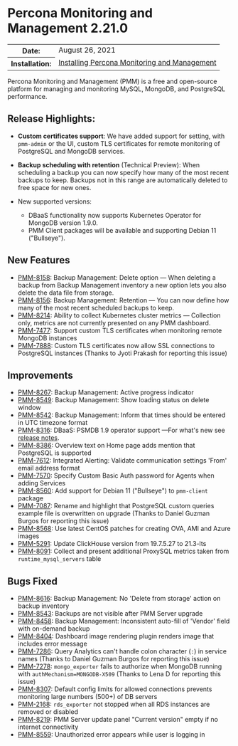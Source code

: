 # Percona Monitoring and Management 2.21.0

<table class="docutils field-list" frame="void" rules="none">
  <colgroup>
    <col class="field-name">
    <col class="field-body">
  </colgroup>
  <tbody valign="top">
    <tr class="field-odd field">
      <th class="field-name">Date:</th>
      <td class="field-body">August 26, 2021</td>
    </tr>
    <tr class="field-even field">
      <th class="field-name">Installation:</th>
      <td class="field-body">
        <a class="reference external" href="https://www.percona.com/software/pmm/quickstart">Installing Percona Monitoring and Management</a></td>
    </tr>
  </tbody>
</table>

Percona Monitoring and Management (PMM) is a free and open-source platform for managing and monitoring MySQL, MongoDB, and PostgreSQL performance.

## Release Highlights:

- **Custom certificates support**: We have added support for setting, with `pmm-admin` or the UI, custom TLS certificates for remote monitoring of PostgreSQL and MongoDB services.

- **Backup scheduling with retention** (Technical Preview): When scheduling a backup you can now specify how many of the most recent backups to keep. Backups not in this range are automatically deleted to free space for new ones.

- New supported versions:
    - DBaaS functionality now supports Kubernetes Operator for MongoDB version 1.9.0.
    - PMM Client packages will be available and supporting Debian 11 ("Bullseye").

## New Features

- [PMM-8158](https://jira.percona.com/browse/PMM-8158): Backup Management: Delete option — When deleting a backup from Backup Management inventory a new option lets you also delete the data file from storage.
- [PMM-8156](https://jira.percona.com/browse/PMM-8156): Backup Management: Retention — You can now define how many of the most recent scheduled backups to keep.
- [PMM-8214](https://jira.percona.com/browse/PMM-8214): Ability to collect Kubernetes cluster metrics — Collection only, metrics are not currently presented on any PMM dashboard.
- [PMM-7477](https://jira.percona.com/browse/PMM-7477): Support custom TLS certificates when monitoring remote MongoDB instances
- [PMM-7888](https://jira.percona.com/browse/PMM-7888): Custom TLS certificates now allow SSL connections to PostgreSQL instances (Thanks to Jyoti Prakash for reporting this issue)

## Improvements

- [PMM-8267](https://jira.percona.com/browse/PMM-8267): Backup Management: Active progress indicator
- [PMM-8549](https://jira.percona.com/browse/PMM-8549): Backup Management: Show loading status on delete window
- [PMM-8542](https://jira.percona.com/browse/PMM-8542): Backup Management: Inform that times should be entered in UTC timezone format
- [PMM-8316](https://jira.percona.com/browse/PMM-8316): DBaaS: PSMDB 1.9 operator support —For what's new see [release notes](https://www.percona.com/doc/kubernetes-operator-for-psmongodb/RN/Kubernetes-Operator-for-PSMONGODB-RN1.9.0.html).
- [PMM-8386](https://jira.percona.com/browse/PMM-8386): Overview text on Home page adds mention that PostgreSQL is supported
- [PMM-7612](https://jira.percona.com/browse/PMM-7612): Integrated Alerting: Validate communication settings 'From' email address format 
- [PMM-7570](https://jira.percona.com/browse/PMM-7570): Specify Custom Basic Auth password for Agents when adding Services
- [PMM-8560](https://jira.percona.com/browse/PMM-8560): Add support for Debian 11 ("Bullseye") to `pmm-client` package
- [PMM-7087](https://jira.percona.com/browse/PMM-7087): Rename and highlight that PostgreSQL custom queries example file is overwritten on upgrade (Thanks to Daniel Guzman Burgos for reporting this issue)
- [PMM-8568](https://jira.percona.com/browse/PMM-8568): Use latest CentOS patches for creating OVA, AMI and Azure images
- [PMM-5291](https://jira.percona.com/browse/PMM-5291): Update ClickHouse version from 19.7.5.27 to 21.3-lts
- [PMM-8091](https://jira.percona.com/browse/PMM-8091): Collect and present additional ProxySQL metrics taken from `runtime_mysql_servers` table

## Bugs Fixed

- [PMM-8616](https://jira.percona.com/browse/PMM-8616): Backup Management: No 'Delete from storage' action on backup inventory 
- [PMM-8543](https://jira.percona.com/browse/PMM-8543): Backups are not visible after PMM Server upgrade 
- [PMM-8458](https://jira.percona.com/browse/PMM-8458): Backup Management: Inconsistent auto-fill of 'Vendor' field with on-demand backup
- [PMM-8404](https://jira.percona.com/browse/PMM-8404): Dashboard image rendering plugin renders image that includes error message
- [PMM-7286](https://jira.percona.com/browse/PMM-7286): Query Analytics can't handle colon character (`:`) in service names (Thanks to Daniel Guzman Burgos for reporting this issue)
- [PMM-7278](https://jira.percona.com/browse/PMM-7278): `mongo_exporter` fails to authorize when MongoDB running with `authMechanism=MONGODB-X509` (Thanks to Lena D for reporting this issue)
- [PMM-8307](https://jira.percona.com/browse/PMM-8307): Default config limits for allowed connections prevents monitoring large numbers (500+) of DB servers
- [PMM-2168](https://jira.percona.com/browse/PMM-2168): `rds_exporter` not stopped when all RDS instances are removed or disabled
- [PMM-8219](https://jira.percona.com/browse/PMM-8219): PMM Server update panel "Current version" empty if no internet connectivity
- [PMM-8559](https://jira.percona.com/browse/PMM-8559): Unauthorized error appears while user is logging in
